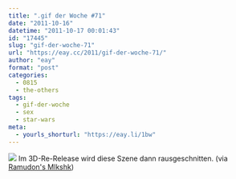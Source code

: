 ```yaml
---
title: ".gif der Woche #71"
date: "2011-10-16"
datetime: "2011-10-17 00:01:43"
id: "17445"
slug: "gif-der-woche-71"
url: "https://eay.cc/2011/gif-der-woche-71/"
author: "eay"
format: "post"
categories:
  - 0815
  - the-others
tags:
  - gif-der-woche
  - sex
  - star-wars
meta:
  - yourls_shorturl: "https://eay.li/1bw"
---
```


![](https://eay.cc/uploads/2011/r2d2job.gif) Im 3D-Re-Release wird diese Szene dann rausgeschnitten. (via [Ramudon's Mlkshk](http://mlkshk.com/p/870Q))
